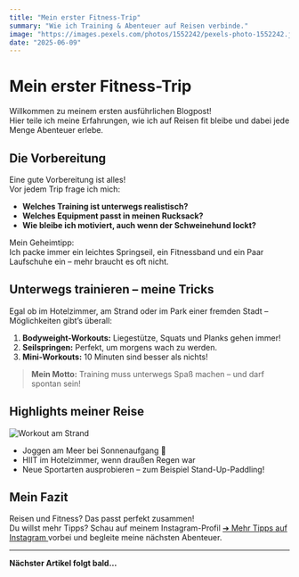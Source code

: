 ```yaml
---
title: "Mein erster Fitness-Trip"
summary: "Wie ich Training & Abenteuer auf Reisen verbinde."
image: "https://images.pexels.com/photos/1552242/pexels-photo-1552242.jpeg?auto=compress&h=400"
date: "2025-06-09"
---
```


# Mein erster Fitness-Trip

Willkommen zu meinem ersten ausführlichen Blogpost!  
Hier teile ich meine Erfahrungen, wie ich auf Reisen fit bleibe und dabei jede Menge Abenteuer erlebe.

## Die Vorbereitung

Eine gute Vorbereitung ist alles!  
Vor jedem Trip frage ich mich:

- **Welches Training ist unterwegs realistisch?**
- **Welches Equipment passt in meinen Rucksack?**
- **Wie bleibe ich motiviert, auch wenn der Schweinehund lockt?**

Mein Geheimtipp:  
Ich packe immer ein leichtes Springseil, ein Fitnessband und ein Paar Laufschuhe ein – mehr braucht es oft nicht.

## Unterwegs trainieren – meine Tricks

Egal ob im Hotelzimmer, am Strand oder im Park einer fremden Stadt – Möglichkeiten gibt’s überall:

1. **Bodyweight-Workouts:** Liegestütze, Squats und Planks gehen immer!
2. **Seilspringen:** Perfekt, um morgens wach zu werden.
3. **Mini-Workouts:** 10 Minuten sind besser als nichts!

> **Mein Motto:** Training muss unterwegs Spaß machen – und darf spontan sein!

## Highlights meiner Reise

![Workout am Strand](https://images.pexels.com/photos/1552106/pexels-photo-1552106.jpeg?auto=compress&h=400)

- Joggen am Meer bei Sonnenaufgang 🌅
- HIIT im Hotelzimmer, wenn draußen Regen war
- Neue Sportarten ausprobieren – zum Beispiel Stand-Up-Paddling!

## Mein Fazit

Reisen und Fitness? Das passt perfekt zusammen!  
Du willst mehr Tipps? Schau auf meinem Instagram-Profil <a href="https://www.instagram.com/fitandtravelblog/" target="_blank" rel="noopener noreferrer"
class="inline-block mt-6 px-6 py-3 bg-gradient-to-r from-pink-500 to-yellow-400 text-white text-lg font-bold rounded-xl shadow-lg hover:from-pink-600 hover:to-yellow-500 transition">
  ➔ Mehr Tipps auf Instagram
</a>
 vorbei und begleite meine nächsten Abenteuer.

---

**Nächster Artikel folgt bald…**





